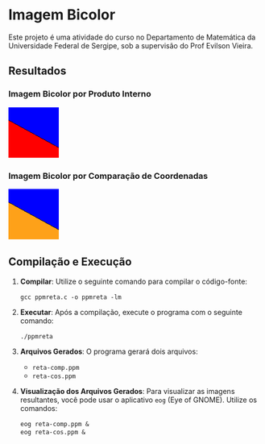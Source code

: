 # Imagem Bicolor

Este projeto é uma atividade do curso no Departamento de Matemática da Universidade Federal de Sergipe, sob a supervisão do Prof Evilson Vieira.

## Resultados

### Imagem Bicolor por Produto Interno

<div>
    <img src="./resultados-em-png/reta-cos.png">
</div>

### Imagem Bicolor por Comparação de Coordenadas

<div>
    <img src="./resultados-em-png/reta-comp.png">
</div>

## Compilação e Execução

1. **Compilar**: Utilize o seguinte comando para compilar o código-fonte:

   ```
   gcc ppmreta.c -o ppmreta -lm
   ```

2. **Executar**: Após a compilação, execute o programa com o seguinte comando:

   ```
   ./ppmreta
   ```

3. **Arquivos Gerados**: O programa gerará dois arquivos:

   - `reta-comp.ppm`
   - `reta-cos.ppm`

4. **Visualização dos Arquivos Gerados**: Para visualizar as imagens resultantes, você pode usar o aplicativo `eog` (Eye of GNOME). Utilize os comandos:
   ```
   eog reta-comp.ppm &
   eog reta-cos.ppm &
   ```
